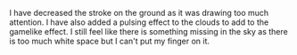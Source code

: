 I have decreased the stroke on the ground as it was drawing too much attention. I have also added a pulsing effect to the clouds to add to the gamelike effect. I still feel like there is something missing in the sky as there is too much white space but I can't put my finger on it.